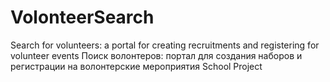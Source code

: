 # VolonteerSearch
Search for volunteers: a portal for creating recruitments and registering for volunteer events
Поиск волонтеров: портал для создания наборов и регистрации на волонтерские мероприятия
School Project
